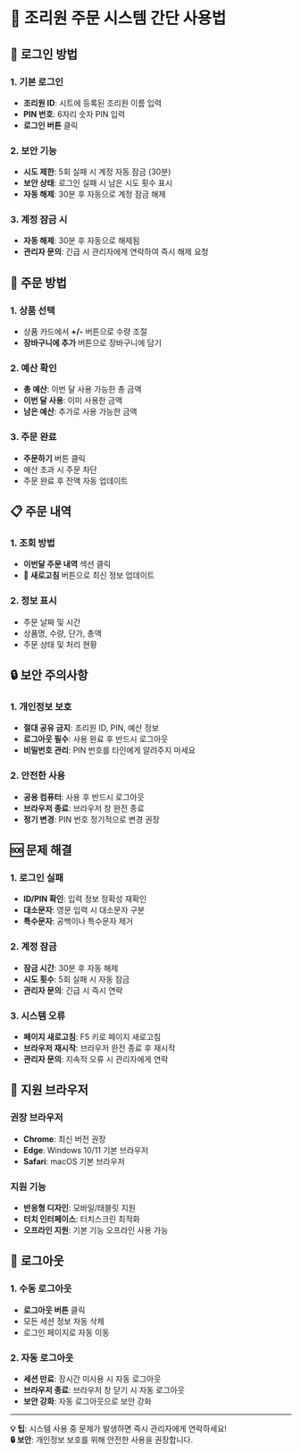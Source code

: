 # 🚀 조리원 주문 시스템 간단 사용법

## 🔐 로그인 방법

### 1. 기본 로그인
- **조리원 ID**: 시트에 등록된 조리원 이름 입력
- **PIN 번호**: 6자리 숫자 PIN 입력
- **로그인 버튼** 클릭

### 2. 보안 기능
- **시도 제한**: 5회 실패 시 계정 자동 잠금 (30분)
- **보안 상태**: 로그인 실패 시 남은 시도 횟수 표시
- **자동 해제**: 30분 후 자동으로 계정 잠금 해제

### 3. 계정 잠금 시
- **자동 해제**: 30분 후 자동으로 해제됨
- **관리자 문의**: 긴급 시 관리자에게 연락하여 즉시 해제 요청

## 🛒 주문 방법

### 1. 상품 선택
- 상품 카드에서 **+/-** 버튼으로 수량 조절
- **장바구니에 추가** 버튼으로 장바구니에 담기

### 2. 예산 확인
- **총 예산**: 이번 달 사용 가능한 총 금액
- **이번 달 사용**: 이미 사용한 금액
- **남은 예산**: 추가로 사용 가능한 금액

### 3. 주문 완료
- **주문하기** 버튼 클릭
- 예산 초과 시 주문 차단
- 주문 완료 후 잔액 자동 업데이트

## 📋 주문 내역

### 1. 조회 방법
- **이번달 주문 내역** 섹션 클릭
- **🔄 새로고침** 버튼으로 최신 정보 업데이트

### 2. 정보 표시
- 주문 날짜 및 시간
- 상품명, 수량, 단가, 총액
- 주문 상태 및 처리 현황

## 🔒 보안 주의사항

### 1. 개인정보 보호
- **절대 공유 금지**: 조리원 ID, PIN, 예산 정보
- **로그아웃 필수**: 사용 완료 후 반드시 로그아웃
- **비밀번호 관리**: PIN 번호를 타인에게 알려주지 마세요

### 2. 안전한 사용
- **공용 컴퓨터**: 사용 후 반드시 로그아웃
- **브라우저 종료**: 브라우저 창 완전 종료
- **정기 변경**: PIN 번호 정기적으로 변경 권장

## 🆘 문제 해결

### 1. 로그인 실패
- **ID/PIN 확인**: 입력 정보 정확성 재확인
- **대소문자**: 영문 입력 시 대소문자 구분
- **특수문자**: 공백이나 특수문자 제거

### 2. 계정 잠금
- **잠금 시간**: 30분 후 자동 해제
- **시도 횟수**: 5회 실패 시 자동 잠금
- **관리자 문의**: 긴급 시 즉시 연락

### 3. 시스템 오류
- **페이지 새로고침**: F5 키로 페이지 새로고침
- **브라우저 재시작**: 브라우저 완전 종료 후 재시작
- **관리자 문의**: 지속적 오류 시 관리자에게 연락

## 📱 지원 브라우저

### 권장 브라우저
- **Chrome**: 최신 버전 권장
- **Edge**: Windows 10/11 기본 브라우저
- **Safari**: macOS 기본 브라우저

### 지원 기능
- **반응형 디자인**: 모바일/태블릿 지원
- **터치 인터페이스**: 터치스크린 최적화
- **오프라인 지원**: 기본 기능 오프라인 사용 가능

## 🚪 로그아웃

### 1. 수동 로그아웃
- **로그아웃 버튼** 클릭
- 모든 세션 정보 자동 삭제
- 로그인 페이지로 자동 이동

### 2. 자동 로그아웃
- **세션 만료**: 장시간 미사용 시 자동 로그아웃
- **브라우저 종료**: 브라우저 창 닫기 시 자동 로그아웃
- **보안 강화**: 자동 로그아웃으로 보안 강화

---

**💡 팁**: 시스템 사용 중 문제가 발생하면 즉시 관리자에게 연락하세요!  
**🔒 보안**: 개인정보 보호를 위해 안전한 사용을 권장합니다.


